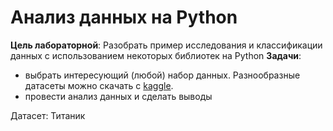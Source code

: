 # Анализ данных на Python

__Цель лабораторной__: 
Разобрать пример исследования и классификации данных с использованием некоторых библиотек на Python
__Задачи__:
- выбрать интересующий (любой) набор данных. Разнообразные датасеты можно скачать с [kaggle](https://www.kaggle.com/).
- провести анализ данных и сделать выводы

Датасет: Титаник
